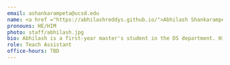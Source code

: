 ```yaml
---
email: ashankarampeta@ucsd.edu
name: <a href ="https://abhilashreddys.github.io/">Abhilash Shankarampeta</a>
pronouns: HE/HIM
photo: staff/abhilash.jpg
bio: Abhilash is a first-year master's student in the DS department. His interests lie in Reasoning and efficient ML. He is currently working in Prof. Hao Zhang's lab.
role: Teach Assistant
office-hours: TBD
---
```


